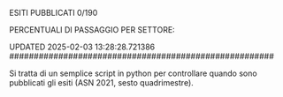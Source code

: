 ESITI PUBBLICATI 0/190 

PERCENTUALI DI PASSAGGIO PER SETTORE:

UPDATED 2025-02-03 13:28:28.721386
###################################################### 

Si tratta di un semplice script in python per controllare quando sono pubblicati gli esiti (ASN 2021, sesto quadrimestre).


